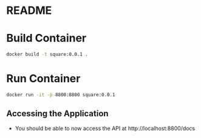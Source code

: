 # README

# Build Container

```bash
docker build -t square:0.0.1 .
```
# Run Container

```bash
docker run -it -p 8800:8800 square:0.0.1
```
## Accessing the Application
- You should be able to now access the API at http://localhost:8800/docs
